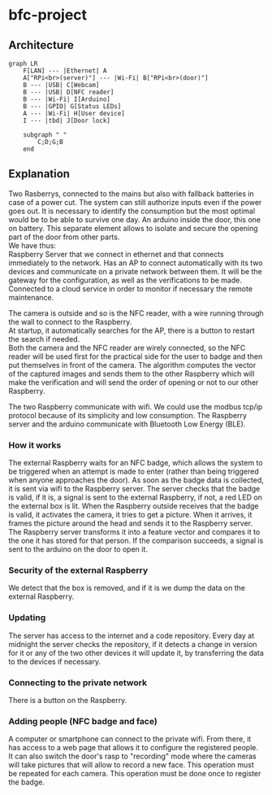 # bfc-project

## Architecture

```mermaid
graph LR
    F[LAN] --- |Ethernet| A
    A["RPi<br>(server)"] --- |Wi-Fi| B["RPi<br>(door)"]
    B --- |USB| C[Webcam]
    B --- |USB| D[NFC reader]
    B --- |Wi-Fi| I[Arduino]
    B --- |GPIO| G[Status LEDs]
    A --- |Wi-Fi| H[User device]
    I --- |tbd| J[Door lock]

    subgraph " "
        C;D;G;B
    end
```

## Explanation

Two Rasberrys, connected to the mains but also with fallback batteries in case of a power cut. The system can still authorize inputs even if the power goes out. It is necessary to identify the consumption but the most optimal would be to be able to survive one day.
An arduino inside the door, this one on battery. This separate element allows to isolate and secure the opening part of the door from other parts.  
We have thus:  
Raspberry Server that we connect in ethernet and that connects immediately to the network. Has an AP to connect automatically with its two devices and communicate on a private network between them.
It will be the gateway for the configuration, as well as the verifications to be made. Connected to a cloud service in order to monitor if necessary the remote maintenance.  

The camera is outside and so is the NFC reader, with a wire running through the wall to connect to the Raspberry.  
At startup, it automatically searches for the AP, there is a button to restart the search if needed.  
Both the camera and the NFC reader are wirely connected, so the NFC reader will be used first for the practical side for the user to badge and then put themselves in front of the camera. The algorithm computes the vector of the captured images and sends them to the other Raspberry which will make the verification and will send the order of opening or not to our other Raspberry.  

The two Raspberry communicate with wifi. We could use the modbus tcp/ip protocol because of its simplicity and low consumption.
The Raspberry server and the arduino communicate with Bluetooth Low Energy (BLE).

### How it works  
The external Raspberry waits for an NFC badge, which allows the system to be triggered when an attempt is made to enter (rather than being triggered when anyone approaches the door). As soon as the badge data is collected, it is sent via wifi to the Raspberry server. The server checks that the badge is valid, if it is, a signal is sent to the external Raspberry, if not, a red LED on the external box is lit. When the Raspberry outside receives that the badge is valid, it activates the camera, it tries to get a picture. When it arrives, it frames the picture around the head and sends it to the Raspberry server. The Raspberry server transforms it into a feature vector and compares it to the one it has stored for that person. If the comparison succeeds, a signal is sent to the arduino on the door to open it.  

### Security of the external Raspberry  
We detect that the box is removed, and if it is we dump the data on the external Raspberry.  

### Updating  
The server has access to the internet and a code repository. Every day at midnight the server checks the repository, if it detects a change in version for it or any of the two other devices it will update it, by transferring the data to the devices if necessary.  

### Connecting to the private network  
There is a button on the Raspberry.  

### Adding people (NFC badge and face)  
A computer or smartphone can connect to the private wifi. From there, it has access to a web page that allows it to configure the registered people. It can also switch the door's rasp to "recording" mode where the cameras will take pictures that will allow to record a new face. This operation must be repeated for each camera. This operation must be done once to register the badge.  

